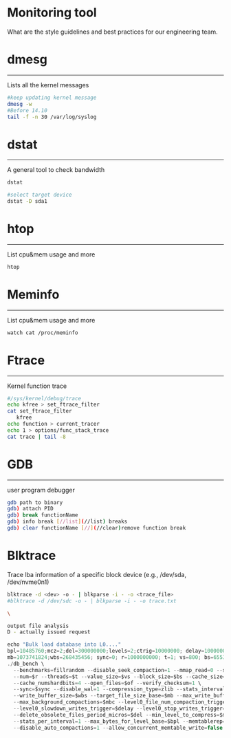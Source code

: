 # Monitoring tool

What are the style guidelines and best practices for our engineering team.

# dmesg

---

Lists all the kernel messages

```bash
#keep updating kernel message
dmesg -w
#Before 14.10
tail -f -n 30 /var/log/syslog
```

# dstat

---

A general tool to check bandwidth

```bash
dstat

#select target device
dstat -D sda1
```

# htop

---

List cpu&mem usage and more

```bash
htop
```

# Meminfo

---

List cpu&mem usage and more

```bash
watch cat /proc/meminfo
```

# Ftrace

---

Kernel function trace

```bash
#/sys/kernel/debug/trace
echo kfree > set_ftrace_filter
cat set_ftrace_filter
   kfree
echo function > current_tracer
echo 1 > options/func_stack_trace
cat trace | tail -8
```

# GDB

---

user program debugger

```bash
gdb path to binary
gdb) attach PID
gdb) break functionName
gdb) info break [//list](//list) breaks
gdb) clear functionName [//](//clear)remove function break
```

# Blktrace

Trace lba information of a specific block device (e.g., /dev/sda, /dev/nvme0n1)

```bash
blktrace -d <dev> -o - | blkparse -i - -o <trace_file>
#blktrace -d /dev/sdc -o - | blkparse -i - -o trace.txt

\

output file analysis
D - actually issued request

```

```swift
echo "Bulk load database into L0...."
bpl=10485760;mcz=2;del=300000000;levels=2;ctrig=10000000; delay=10000000; stop=10000000; wbn=30; mbc=20; \
mb=1073741824;wbs=268435456; sync=0; r=1000000000; t=1; vs=800; bs=65536; cs=1048576; of=500000; si=1000000; \
./db_bench \
  --benchmarks=fillrandom --disable_seek_compaction=1 --mmap_read=0 --statistics=1 --histogram=1 \
  --num=$r --threads=$t --value_size=$vs --block_size=$bs --cache_size=$cs --bloom_bits=10 \
  --cache_numshardbits=4 --open_files=$of --verify_checksum=1 \
  --sync=$sync --disable_wal=1 --compression_type=zlib --stats_interval=$si --compression_ratio=0.5 \
  --write_buffer_size=$wbs --target_file_size_base=$mb --max_write_buffer_number=$wbn \
  --max_background_compactions=$mbc --level0_file_num_compaction_trigger=$ctrig \
  --level0_slowdown_writes_trigger=$delay --level0_stop_writes_trigger=$stop --num_levels=$levels \
  --delete_obsolete_files_period_micros=$del --min_level_to_compress=$mcz \
  --stats_per_interval=1 --max_bytes_for_level_base=$bpl --memtablerep=vector --use_existing_db=0 \
  --disable_auto_compactions=1 --allow_concurrent_memtable_write=false
```

